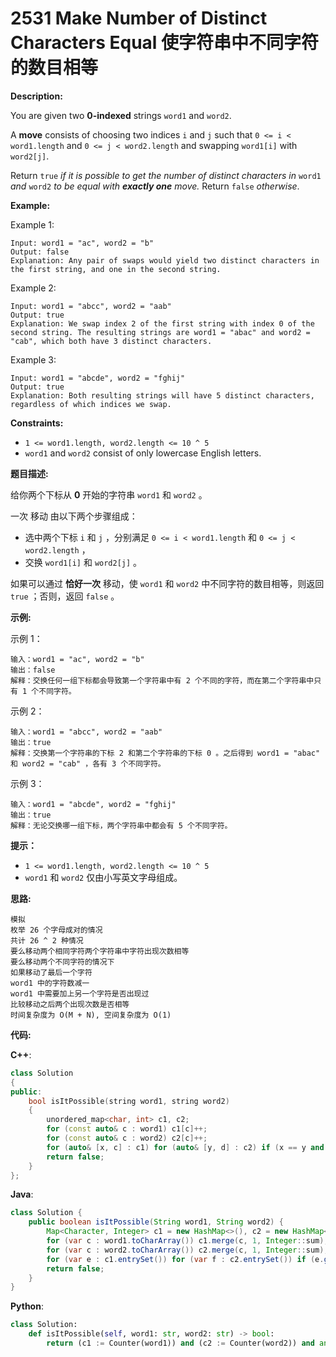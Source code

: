 # 2531 Make Number of Distinct Characters Equal 使字符串中不同字符的数目相等

__Description:__

You are given two __0-indexed__ strings `word1` and `word2`.

A __move__ consists of choosing two indices `i` and `j` such that `0 <= i < word1.length` and `0 <= j < word2.length` and swapping `word1[i]` with `word2[j]`.

Return `true` _if it is possible to get the number of distinct characters in_ `word1` _and_ `word2` _to be equal with __exactly one__ move._ Return `false` _otherwise_.

__Example:__

Example 1:

```text
Input: word1 = "ac", word2 = "b"
Output: false
Explanation: Any pair of swaps would yield two distinct characters in the first string, and one in the second string.
```

Example 2:

```text
Input: word1 = "abcc", word2 = "aab"
Output: true
Explanation: We swap index 2 of the first string with index 0 of the second string. The resulting strings are word1 = "abac" and word2 = "cab", which both have 3 distinct characters.
```

Example 3:

```text
Input: word1 = "abcde", word2 = "fghij"
Output: true
Explanation: Both resulting strings will have 5 distinct characters, regardless of which indices we swap.
```

__Constraints:__

- `1 <= word1.length, word2.length <= 10 ^ 5`
- `word1` and `word2` consist of only lowercase English letters.

__题目描述:__

给你两个下标从 __0__ 开始的字符串 `word1` 和 `word2` 。

一次 移动 由以下两个步骤组成：

- 选中两个下标 `i` 和 `j` ，分别满足 `0 <= i < word1.length` 和 `0 <= j < word2.length` ，
- 交换 `word1[i]` 和 `word2[j]` 。

如果可以通过 __恰好一次__ 移动，使 `word1` 和 `word2` 中不同字符的数目相等，则返回 `true` ；否则，返回 `false` 。

__示例:__

示例 1：

```text
输入：word1 = "ac", word2 = "b"
输出：false
解释：交换任何一组下标都会导致第一个字符串中有 2 个不同的字符，而在第二个字符串中只有 1 个不同字符。
```

示例 2：

```text
输入：word1 = "abcc", word2 = "aab"
输出：true
解释：交换第一个字符串的下标 2 和第二个字符串的下标 0 。之后得到 word1 = "abac" 和 word2 = "cab" ，各有 3 个不同字符。
```

示例 3：

```text
输入：word1 = "abcde", word2 = "fghij"
输出：true
解释：无论交换哪一组下标，两个字符串中都会有 5 个不同字符。
```

__提示：__

- `1 <= word1.length, word2.length <= 10 ^ 5`
- `word1` 和 `word2` 仅由小写英文字母组成。

__思路:__

```text
模拟
枚举 26 个字母成对的情况
共计 26 ^ 2 种情况
要么移动两个相同字符两个字符串中字符出现次数相等
要么移动两个不同字符的情况下
如果移动了最后一个字符
word1 中的字符数减一
word1 中需要加上另一个字符是否出现过
比较移动之后两个出现次数是否相等
时间复杂度为 O(M + N), 空间复杂度为 O(1)
```

__代码:__

__C++__:

```C++
class Solution 
{
public:
    bool isItPossible(string word1, string word2) 
    {
        unordered_map<char, int> c1, c2;
        for (const auto& c : word1) c1[c]++;
        for (const auto& c : word2) c2[c]++;
        for (auto& [x, c] : c1) for (auto& [y, d] : c2) if (x == y and c1.size() == c2.size() || (x != y and c1.size() - (c == 1) + !c1.contains(y) == c2.size() - (d == 1) + !c2.contains(x))) return true;
        return false;
    }
};
```

__Java__:

```Java
class Solution {
    public boolean isItPossible(String word1, String word2) {
        Map<Character, Integer> c1 = new HashMap<>(), c2 = new HashMap<>();
        for (var c : word1.toCharArray()) c1.merge(c, 1, Integer::sum);
        for (var c : word2.toCharArray()) c2.merge(c, 1, Integer::sum);
        for (var e : c1.entrySet()) for (var f : c2.entrySet()) if (e.getKey() == f.getKey() && c1.size() == c2.size() || (e.getKey() != f.getKey() && (c1.size() - (e.getValue() == 1 ? 1 : 0) + (c1.containsKey(f.getKey()) ? 0 : 1) == c2.size() - (f.getValue() == 1 ? 1 : 0) + (c2.containsKey(e.getKey()) ? 0 : 1)))) return true;
        return false;
    }
}
```

__Python__:

```Python
class Solution:
    def isItPossible(self, word1: str, word2: str) -> bool:
        return (c1 := Counter(word1)) and (c2 := Counter(word2)) and any(x == y and len(c1) == len(c2) or (x != y and len(c1) - (v1 == 1) + (y not in c1) == len(c2) - (v2 == 1) + (x not in c2)) for x, v1 in c1.items() for y, v2 in c2.items())
```
